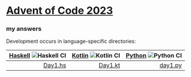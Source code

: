 # [Advent of Code 2023](https://adventofcode.com/2023)
### my answers

Development occurs in language-specific directories:

|[Haskell](hs) ![Haskell CI](https://github.com/ephemient/aoc2023/workflows/Haskell%20CI/badge.svg)|[Kotlin](kt) ![Kotlin CI](https://github.com/ephemient/aoc2023/workflows/Kotlin%20CI/badge.svg)|[Python](py) ![Python CI](https://github.com/ephemient/aoc2023/workflows/Python%20CI/badge.svg)|
|--:|--:|--:|
|[Day1.hs](hs/src/Day1.hs)|[Day1.kt](kt/aoc2023-lib/src/commonMain/kotlin/com/github/ephemient/aoc2023/Day1.kt)|[day1.py](py/aoc2023/day1.py)|
